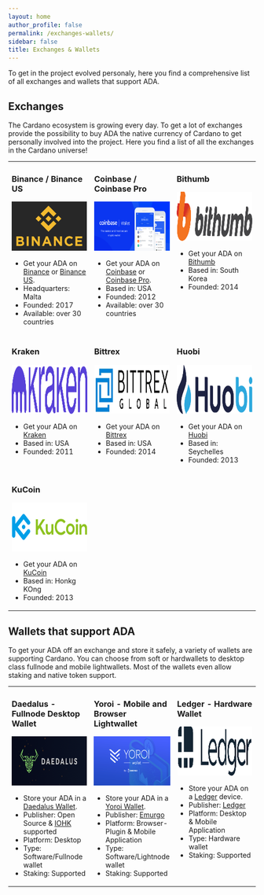 ```yaml
---
layout: home
author_profile: false
permalink: /exchanges-wallets/
sidebar: false
title: Exchanges & Wallets
---
```

To get in the project evolved personaly, here you find a comprehensive list of all exchanges and wallets that support ADA.
## Exchanges
The Cardano ecosystem is growing every day. To get a lot of exchanges provide the possibility to buy ADA the native currency of Cardano to get personally involved into the project. Here you find a list of all the exchanges in the Cardano universe!
<table style="width:100%">
   <tr>
      <td style="width:33%; vertical-align:top">
         <h3>Binance / Binance US</h3>
         <img src="/_pages/assets/Logo-Binance.png" alt="Logo Binance" height="100">
         <ul>
            <li>Get your ADA on <a href="https://www.binance.com/" target="_blank">Binance</a> or <a href="https://www.binance.us/" target="_blank">Binance US</a>.</li>
            <li>Headquarters: Malta</li>
            <li>Founded: 2017</li>
            <li>Available: over 30 countries</li>
         </ul>
      </td>
     <td style="width:33%; vertical-align:top">
         <h3>Coinbase / Coinbase Pro</h3>
         <img src="/_pages/assets/Logo-Coinbase.png" alt="Logo Coinbase" height="100">          
         <ul>
            <li>Get your ADA on <a href="https:www.coinbase.com/" target="_blank">Coinbase</a> or <a href="https://pro.coinbase.com/" target="_blank">Coinbase Pro</a>.</li>
            <li>Based in: USA</li>
            <li>Founded: 2012</li>
            <li>Available: over 30 countries</li>
         </ul>
      </td>
      <td style="width:33%; vertical-align:top">
         <h3>Bithumb</h3>
         <img src="/_pages/assets/Logo-Bithumb.png" alt="Logo Bithumb" height="100">      
         <ul>
            <li>Get your ADA on <a href="https://en.bithumb.com/" target="_blank">Bithumb</a></li>
            <li>Based in: South Korea</li>
            <li>Founded: 2014</li>
         </ul>
      </td>
   </tr>
   <tr>
      <td style="width:33%; vertical-align:top">
         <h3>Kraken</h3>
         <img src="/_pages/assets/Logo-Kraken.png" alt="Logo Kraken" height="100">   
         <ul>
            <li>Get your ADA on <a href="https://www.kraken.com/" target="_blank">Kraken</a></li>
            <li>Based in: USA</li>
            <li>Founded: 2011</li>
         </ul>
      </td>
      <td style="width:33%; vertical-align:top">
         <h3>Bittrex</h3>
         <img src="/_pages/assets/Logo-Bittrex.jpg" alt="Logo Bittrex" height="100">   
         <ul>
            <li>Get your ADA on <a href="https://global.bittrex.com/" target="_blank">Bittrex</a></li>
            <li>Based in: USA</li>
            <li>Founded: 2014</li>
         </ul>
      </td>
      <td style="width:33%; vertical-align:top">
         <h3>Huobi</h3>
         <img src="/_pages/assets/Logo-Huobi.png" alt="Logo Huobi" height="100">  
         <ul>
            <li>Get your ADA on <a href="https://www.huobi.com/" target="_blank">Huobi</a></li>
            <li>Based in: Seychelles</li>
            <li>Founded: 2013</li>
         </ul>
      </td>
   </tr>
   <tr>
      <td style="width:33%; vertical-align:top">
         <h3>KuCoin</h3>
         <img src="/_pages/assets/Logo-KuCoin.png" alt="Logo KuCoin" height="100">  
         <ul>
         <li>Get your ADA on <a href="https://www.kucoin.com/" target="_blank">KuCoin</a></li>
         <li>Based in: Honkg KOng</li>
         <li>Founded: 2013</li>
        </ul>  
      </td>
      <td></td>
      <td></td>
   </tr>
</table>

## Wallets that support ADA
To get your ADA off an exchange and store it safely, a variety of wallets are supporting Cardano. You can choose from soft or hardwallets to desktop class fullnode and mobile lightwallets. Most of the wallets even allow staking and native token support.


<table style="width:100%">
   <tr>
      <td style="width:33%; vertical-align:top">
         <h3>Daedalus - Fullnode Desktop Wallet</h3>
         <img src="/_pages/assets/Logo-Daedalus.png" alt="Logo Daedalus" height="100">
         <ul>
            <li>Store your ADA in a <a href="https://yoroi-wallet.com/" target="_blank">Daedalus Wallet</a>.</li>
            <li>Publisher: Open Source & <a href="https://iohk.io/" target="_blank">IOHK</a> supported</li>
            <li>Platform: Desktop</li>
            <li>Type: Software/Fullnode wallet</li>
            <li>Staking: Supported</li>
         </ul>
      </td>
     <td style="width:33%; vertical-align:top">
         <h3>Yoroi - Mobile and Browser Lightwallet</h3>
         <img src="/_pages/assets/Logo-Yoroi.png" alt="Logo Yoroi" height="100">          
         <ul>
            <li>Store your ADA in a <a href="https://yoroi-wallet.com/" target="_blank">Yoroi Wallet</a>.</li>
            <li>Publisher: <a href="https://emurgo.io//" target="_blank">Emurgo</a></li>
            <li>Platform: Browser-Plugin & Mobile Application</li>
            <li>Type: Software/Lightnode wallet</li>
            <li>Staking: Supported</li>
         </ul>
      </td>
      <td style="width:33%; vertical-align:top">
         <h3>Ledger - Hardware Wallet</h3>
         <img src="/_pages/assets/Logo-Ledger.png" alt="Logo Ledger" height="100">      
         <ul>
            <li>Store your ADA on a <a href="https://yoroi-wallet.com/" target="_blank">Ledger</a> device.</li>
            <li>Publisher: <a href="https://www.ledger.com/" target="_blank">Ledger</a></li>
            <li>Platform: Desktop & Mobile Application</li>
            <li>Type: Hardware wallet</li>
            <li>Staking: Supported</li>
         </ul>
      </td>
   </tr>
</table>

